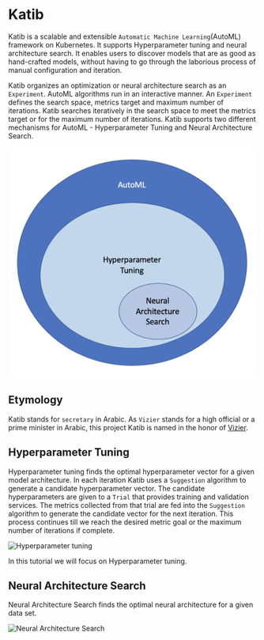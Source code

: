 # Katib

Katib is a scalable and extensible `Automatic Machine Learning`(AutoML) framework on Kubernetes. It supports Hyperparameter tuning and neural architecture search. It enables users to discover models that are as good as hand-crafted models, without having to go through the laborious process of manual configuration and iteration.

Katib organizes an optimization or neural architecture search as an `Experiment`. 
AutoML algorithms run in an interactive manner. An `Experiment` defines the search space, metrics target and maximum number of iterations. Katib searches iteratively in the search space to meet the metrics target or for the maximum number of iterations.
Katib supports two different mechanisms for AutoML - Hyperparameter Tuning and Neural Architecture Search.

![AutoML](../images/automl.png)

## Etymology

Katib stands for `secretary` in Arabic. As `Vizier` stands for a high official or a prime minister in Arabic, this project Katib is named in the honor of [Vizier](https://ai.google/research/pubs/pub46180).

## Hyperparameter Tuning

Hyperparameter tuning finds the optimal hyperparameter vector for a given model architecture. In each iteration Katib uses a `Suggestion` algorithm to generate a candidate hyperparameter vector. The candidate hyperparameters are given to a `Trial` that provides training and validation services. The metrics collected from that trial are fed into the `Suggestion` algorithm to generate the candidate vector for the next iteration. This process continues till we reach the desired metric goal or the maximum number of iterations if complete.

![Hyperparameter tuning](../images/hpt.png)

In this tutorial we will focus on Hyperparameter tuning.

## Neural Architecture Search

Neural Architecture Search finds the optimal neural architecture for a given data set.

![Neural Architecture Search](../images/katib.png)